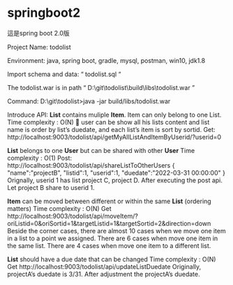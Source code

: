 # springboot2

這是spring boot 2.0版

Project Name: todolist

Environment: java, spring boot, gradle, mysql, postman, win10, jdk1.8

Import schema and data: “ todolist.sql “

The todolist.war is in path “ D:\git\todolist\build\libs\todolist.war ”

Command:
D:\git\todolist>java -jar build/libs/todolist.war

Introduce API:
**List** contains muliple **Item**. Item can only belong to one List.
Time complexity : O(N)
	user can be show all his lists content and list name is order by list’s duedate, and each list’s item is sort by sortid.
Get: http://localhost:9003/todolist/api/getMyAllListAndItemByUserid/?userid=0


**List** belongs to one **User** but can be shared with other **User**
Time complexity : O(1)
Post: http://localhost:9003/todolist/api/shareListToOtherUsers
{
"name":"projectB",
"listid":1,
"userid":1,
"duedate":"2022-03-31 00:00:00"
}
Orignally, userid 1 has list project C, project D. 
After executing the post api. Let project B share to userid 1.


**Item** can be moved between different or within the same **List** (ordering matters)
Time complexity : O(N)
Get http://localhost:9003/todolist/api/moveItem/?oriListid=0&oriSortid=1&targetListid=1&targetSortid=2&direction=down
Beside the corner cases, there are almost 10 cases when we move one item in a list to a point we assigned.
There are 6 cases when move one item in the same list.
There are 4 cases when move one item to a different list.


**List** should have a due date that can be changed
Time complexity : O(N)
Get http://localhost:9003/todolist/api/updateListDuedate
Originally, projectA’s duedate is 3/31.
After adjustment the projectA’s duedate.